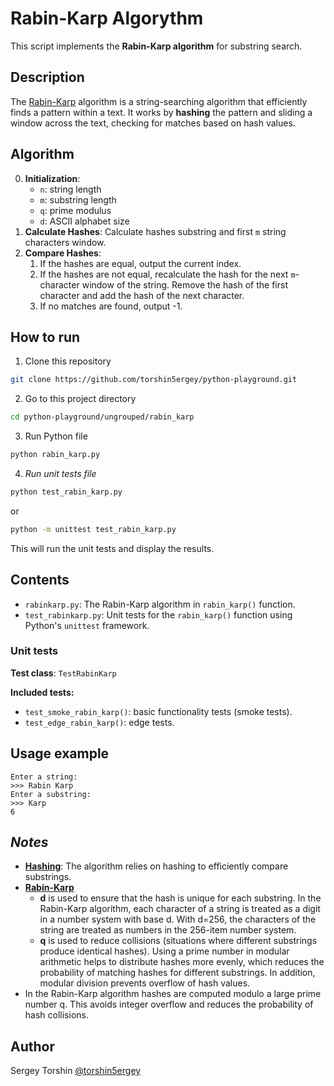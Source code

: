 # Rabin-Karp Algorythm

This script implements the **Rabin-Karp algorithm** for substring search.

## Description

The [Rabin-Karp](https://en.wikipedia.org/wiki/Rabin%E2%80%93Karp_algorithm) algorithm is a string-searching algorithm that efficiently finds a pattern within a text. It works by **hashing** the pattern and sliding a window across the text, checking for matches based on hash values.

## Algorithm

0. **Initialization**:
    - `n`: string length
    - `m`: substring length
    - `q`: prime modulus
    - `d`: ASCII alphabet size
1. **Calculate Hashes**: Calculate hashes substring and first `m` string characters window.
2. **Compare Hashes**:
    1. If the hashes are equal, output the current index.
    2. If the hashes are not equal, recalculate the hash for the next `m`-character window of the string. Remove the hash of the first character and add the hash of the next character.
    3. If no matches are found, output -1.

## How to run

1. Clone this repository
```bash
git clone https://github.com/torshin5ergey/python-playground.git
```
2. Go to this project directory
```bash
cd python-playground/ungrouped/rabin_karp
```
3. Run Python file
```bash
python rabin_karp.py
```
4. *Run unit tests file*
```bash
python test_rabin_karp.py
```
or
```bash
python -m unittest test_rabin_karp.py
```
This will run the unit tests and display the results.

## Contents

- `rabinkarp.py`: The Rabin-Karp algorithm in `rabin_karp()` function.
- `test_rabinkarp.py`: Unit tests for the `rabin_karp()` function  using Python's `unittest` framework.

### Unit tests

**Test class**: `TestRabinKarp`

**Included tests:**
- `test_smoke_rabin_karp()`: basic functionality tests (smoke tests).
- `test_edge_rabin_karp()`: edge tests.

## Usage example

```
Enter a string:
>>> Rabin Karp
Enter a substring:
>>> Karp
6
```

## *Notes*

- [**Hashing**](https://en.wikipedia.org/wiki/Hash_function): The algorithm relies on hashing to efficiently compare substrings.
- [**Rabin-Karp**](https://en.wikipedia.org/wiki/Rabin%E2%80%93Karp_algorithm)
    - **d** is used to ensure that the hash is unique for each substring. In the Rabin-Karp algorithm, each character of a string is treated as a digit in a number system with base d. With d=256, the characters of the string are treated as numbers in the 256-item number system.
    - **q** is used to reduce collisions (situations where different substrings produce identical hashes). Using a prime number in modular arithmetic helps to distribute hashes more evenly, which reduces the probability of matching hashes for different substrings. In addition, modular division prevents overflow of hash values.
- In the Rabin-Karp algorithm hashes are computed modulo a large prime number q. This avoids integer overflow and reduces the probability of hash collisions.

## Author

Sergey Torshin [@torshin5ergey](https://github.com/torshin5ergey)
